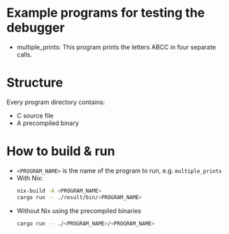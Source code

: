# Example programs for testing the debugger
- multiple_prints: This program prints the letters ABCC in four separate calls.

# Structure
Every program directory contains:
- C source file
- A precompiled binary


# How to build & run
- `<PROGRAM_NAME>` is the name of the program to run, e.g. `multiple_prints`
- With Nix:
  ```sh
  nix-build -A <PROGRAM_NAME>
  cargo run -- ./result/bin/<PROGRAM_NAME>
  ```
- Without Nix using the precompiled binaries
  ```sh
  cargo run -- ./<PROGRAM_NAME>/<PROGRAM_NAME>
  ```
